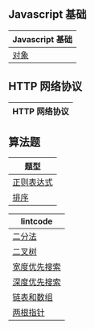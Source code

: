 ## Javascript 基础

| Javascript 基础                      |
| ------------------------------------ |
| [对象](./javascript/object/index.md) |

## HTTP 网络协议

| HTTP 网络协议 |
| ------------- |

## 算法题

| 题型                               |
| ---------------------------------- |
| [正则表达式](./src/regex/index.md) |
| [排序](./src/sort/index.md)        |

| lintcode                                                     |
| ------------------------------------------------------------ |
| [二分法](./src/lintcode/binary-search/index.md)              |
| [二叉树](./src/lintcode/binary-tree/index.md)                |
| [宽度优先搜索](./src/lintcode/breadth-first-search/index.md) |
| [深度优先搜索](./src/lintcode/depth-first-search/index.md)   |
| [链表和数组](./src/lintcode/linked-list-array/index.md)      |
| [两根指针](./src/lintcode/two-pointers/index.md)      |
